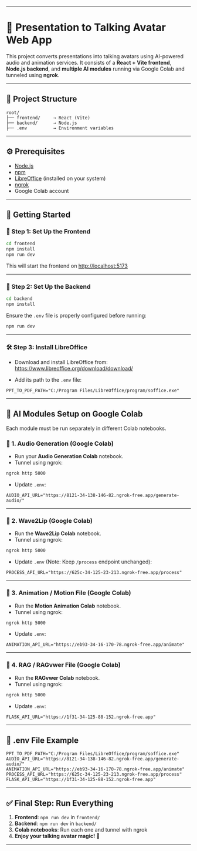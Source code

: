 
---

# 🎥 Presentation to Talking Avatar Web App

This project converts presentations into talking avatars using AI-powered audio and animation services. It consists of a **React + Vite frontend**, **Node.js backend**, and **multiple AI modules** running via Google Colab and tunneled using **ngrok**.

---

## 📁 Project Structure

```
root/
├── frontend/     → React (Vite)
├── backend/      → Node.js
├── .env          → Environment variables
```

---

## ⚙️ Prerequisites

- [Node.js](https://nodejs.org/)
- [npm](https://www.npmjs.com/)
- [LibreOffice](https://www.libreoffice.org/) (installed on your system)
- [ngrok](https://ngrok.com/)
- Google Colab account

---

## 🚀 Getting Started

### 🧩 Step 1: Set Up the Frontend

```bash
cd frontend
npm install
npm run dev
```

This will start the frontend on [http://localhost:5173](http://localhost:5173)

---

### 🧠 Step 2: Set Up the Backend

```bash
cd backend
npm install
```

Ensure the `.env` file is properly configured before running:

```bash
npm run dev
```

---

### 🛠️ Step 3: Install LibreOffice

- Download and install LibreOffice from: https://www.libreoffice.org/download/download/

- Add its path to the `.env` file:

```
PPT_TO_PDF_PATH="C:/Program Files/LibreOffice/program/soffice.exe"
```

---

## 🧪 AI Modules Setup on Google Colab

Each module must be run separately in different Colab notebooks.

### 🎤 1. Audio Generation (Google Colab)

- Run your **Audio Generation Colab** notebook.
- Tunnel using ngrok:

```bash
ngrok http 5000
```

- Update `.env`:

```
AUDIO_API_URL="https://8121-34-138-146-82.ngrok-free.app/generate-audio/"
```

---

### 💋 2. Wave2Lip (Google Colab)

- Run the **Wave2Lip Colab** notebook.
- Tunnel using ngrok:

```bash
ngrok http 5000
```

- Update `.env` (Note: Keep `/process` endpoint unchanged):

```
PROCESS_API_URL="https://625c-34-125-23-213.ngrok-free.app/process"
```

---

### 💃 3. Animation / Motion File (Google Colab)

- Run the **Motion Animation Colab** notebook.
- Tunnel using ngrok:

```bash
ngrok http 5000
```

- Update `.env`:

```
ANIMATION_API_URL="https://eb93-34-16-170-78.ngrok-free.app/animate"
```

---

### 🧠 4. RAG / RAGvwer File (Google Colab)

- Run the **RAGvwer Colab** notebook.
- Tunnel using ngrok:

```bash
ngrok http 5000
```

- Update `.env`:

```
FLASK_API_URL="https://1f31-34-125-88-152.ngrok-free.app"
```

---

## 🔐 .env File Example

```env
PPT_TO_PDF_PATH="C:/Program Files/LibreOffice/program/soffice.exe"
AUDIO_API_URL="https://8121-34-138-146-82.ngrok-free.app/generate-audio/"
ANIMATION_API_URL="https://eb93-34-16-170-78.ngrok-free.app/animate"
PROCESS_API_URL="https://625c-34-125-23-213.ngrok-free.app/process"
FLASK_API_URL="https://1f31-34-125-88-152.ngrok-free.app"
```

---

## ✅ Final Step: Run Everything

1. **Frontend**: `npm run dev` in `frontend/`
2. **Backend**: `npm run dev` in `backend/`
3. **Colab notebooks**: Run each one and tunnel with ngrok
4. **Enjoy your talking avatar magic!** 🎉

---

